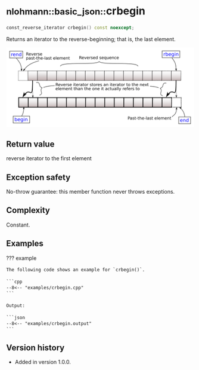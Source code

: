 # <small>nlohmann::basic_json::</small>crbegin

```cpp
const_reverse_iterator crbegin() const noexcept;
```

Returns an iterator to the reverse-beginning; that is, the last element.

![Illustration from cppreference.com](../../images/range-rbegin-rend.svg)

## Return value

reverse iterator to the first element

## Exception safety

No-throw guarantee: this member function never throws exceptions.

## Complexity

Constant.

## Examples

??? example

    The following code shows an example for `crbegin()`.

    ```cpp
    --8<-- "examples/crbegin.cpp"
    ```

    Output:

    ```json
    --8<-- "examples/crbegin.output"
    ```

## Version history

- Added in version 1.0.0.
